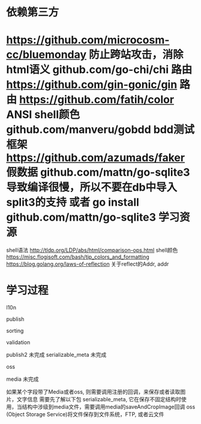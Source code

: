 依赖第三方
=============================================================================
https://github.com/microcosm-cc/bluemonday 防止跨站攻击，消除html语义
github.com/go-chi/chi 路由
https://github.com/gin-gonic/gin  路由
https://github.com/fatih/color ANSI shell颜色
github.com/manveru/gobdd bdd测试框架
https://github.com/azumads/faker 假数据
github.com/mattn/go-sqlite3 导致编译很慢，所以不要在db中导入split3的支持 或者 go install github.com/mattn/go-sqlite3 
学习资源
=============================================================================
shell语法 http://tldp.org/LDP/abs/html/comparison-ops.html
shell颜色 https://misc.flogisoft.com/bash/tip_colors_and_formatting
https://blog.golang.org/laws-of-reflection 关于reflect的Addr, addr

学习过程
================================

l10n

publish

sorting

validation

publish2 未完成 
serializable_meta 未完成 

oss 

media 未完成 
  
  如果某个字段带了Media或者oss, 则需要调用注册的回调，来保存或者读取图片，文字信息
  需要先了解以下包
  serializable_meta, 它在保存不固定结构时使用，当结构中涉级到media文件，需要调用media的saveAndCropImage回调
  oss (Object Storage Service)将文件保存到文件系统，FTP, 或者云文件
  




